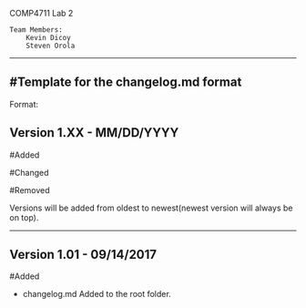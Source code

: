 COMP4711 Lab 2
    
    Team Members:
        Kevin Dicoy
        Steven Orola

----------------------------------------------------------------------------------------
#Template for the changelog.md format
----------------------------------------------------------------------------------------
Format:
## Version 1.XX - MM/DD/YYYY

#Added

#Changed

#Removed

Versions will be added from oldest to newest(newest version will always be on top).

-----------------------------------------------------------------------------------------

## Version 1.01 - 09/14/2017

#Added
- changelog.md Added to the root folder.
